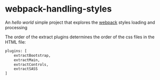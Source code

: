 # webpack-handling-styles

An _hello world_ simple project that explores the [webpack](https://github.com/webpack/webpack) styles loading and processing  

The order of the extract plugins determines the order of the css files in the HTML file:

```bash
plugins: [
    extractBootstrap,
    extractMain,
    extractControls,
    extractSASS
]